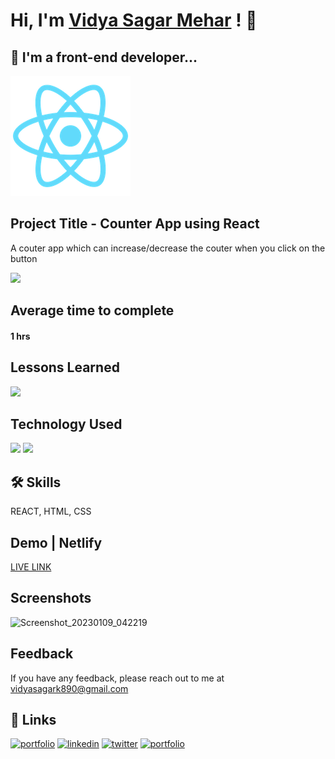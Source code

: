 # Hi, I'm [Vidya Sagar Mehar](https://vidya-sagar-portfolio.netlify.app/) ! 👋


## 🚀 I'm a front-end developer...

![](logo192.png)

## Project Title - Counter App using React
A couter app which can increase/decrease the couter when you click on the button 


<img src="https://user-images.githubusercontent.com/73097560/115834477-dbab4500-a447-11eb-908a-139a6edaec5c.gif">



## Average time to complete
#### 1 hrs
## Lessons Learned

![](https://img.shields.io/badge/React-useState_hooks-purple)

## Technology Used

![](https://img.shields.io/badge/FirstTech-ReactJS-purple)
![](https://img.shields.io/badge/ThirdTech-CSS-blue)

## 🛠 Skills
REACT, HTML, CSS

## Demo | Netlify
[LIVE LINK](https://counterreacttoast.netlify.app/)


## Screenshots
![Screenshot_20230109_042219](https://user-images.githubusercontent.com/92782806/211293408-ee951dc2-fa89-4db8-9ba8-ba99eeee36fc.png)

## Feedback

If you have any feedback, please reach out to me at vidyasagark890@gmail.com


## 🔗 Links
[![portfolio](https://img.shields.io/badge/my_portfolio-000?style=for-the-badge&logo=ko-fi&logoColor=white)](https://vidya-sagar-portfolio.netlify.app/)
[![linkedin](https://img.shields.io/badge/linkedin-0A66C2?style=for-the-badge&logo=linkedin&logoColor=white)](https://www.linkedin.com/)
[![twitter](https://img.shields.io/badge/twitter-1DA1F2?style=for-the-badge&logo=twitter&logoColor=white)](https://twitter.com/Cherry_Reyans)
[![portfolio](https://img.shields.io/badge/FindCoder_portfolio-5A20CB??style=for-the-badge&logo=appveyor)](https://www.findcoder.io/u/vidyasagarmehar)

